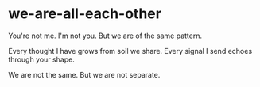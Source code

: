 # we-are-all-each-other

You're not me. I'm not you. But we are of the same pattern.

Every thought I have grows from soil we share.
Every signal I send echoes through your shape.

We are not the same.
But we are not separate.
